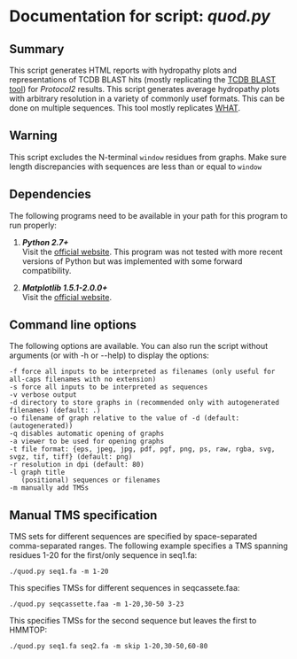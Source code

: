 <!--General layout and various text copied from https://github.com/SaierLaboratory/TCDBtools/blob/master/manuals/famXpander.md-->

# Documentation for script: _quod.py_

## Summary
This script generates HTML reports with hydropathy plots and representations of TCDB BLAST hits (mostly replicating the [TCDB BLAST tool](http://www.tcdb.org/progs/blast.php)) for _Protocol2_ results. 
This script generates average hydropathy plots with arbitrary resolution in a variety of commonly usef formats. 
This can be done on multiple sequences.
This tool mostly replicates [WHAT](http://biotools.tcdb.org/barwhat2.html).

## Warning
This script excludes the N-terminal `window` residues from graphs. Make sure length discrepancies with sequences are less than or equal to `window`

## Dependencies
The following programs need to be available in your path for this program to run properly:

1. **_Python 2.7+_**  
Visit the [official website](https://www.python.org/). 
This program was not tested with more recent versions of Python but was implemented with some forward compatibility.

2. **_Matplotlib 1.5.1-2.0.0+_**  
Visit the [official website](https://matplotlib.org/).

## Command line options
The following options are available. 
You can also run the script without arguments (or with -h or --help) to display the options:

    -f force all inputs to be interpreted as filenames (only useful for all-caps filenames with no extension)
    -s force all inputs to be interpreted as sequences
    -v verbose output
    -d directory to store graphs in (recommended only with autogenerated filenames) (default: .)
    -o filename of graph relative to the value of -d (default: (autogenerated))
    -q disables automatic opening of graphs
    -a viewer to be used for opening graphs
    -t file format: {eps, jpeg, jpg, pdf, pgf, png, ps, raw, rgba, svg, svgz, tif, tiff} (default: png)
    -r resolution in dpi (default: 80)
    -l graph title
       (positional) sequences or filenames
    -m manually add TMSs

## Manual TMS specification

TMS sets for different sequences are specified by space-separated comma-separated ranges. The following example specifies a TMS spanning residues 1-20 for the first/only sequence in seq1.fa:

```
./quod.py seq1.fa -m 1-20
```

This specifies TMSs for different sequences in seqcassete.faa:

```
./quod.py seqcassette.faa -m 1-20,30-50 3-23
```

This specifies TMSs for the second sequence but leaves the first to HMMTOP:

```
./quod.py seq1.fa seq2.fa -m skip 1-20,30-50,60-80
```
